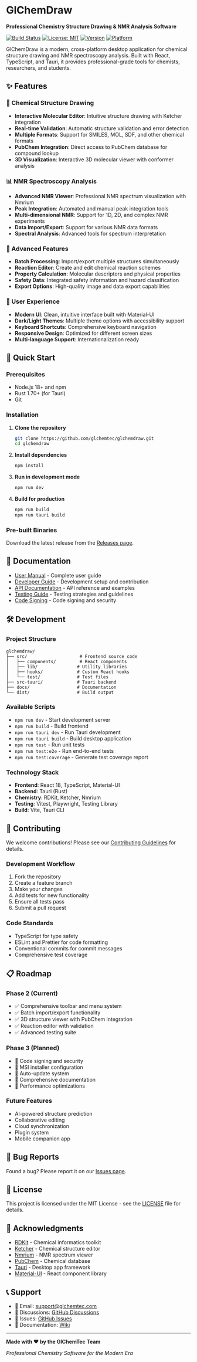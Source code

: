 # GlChemDraw

**Professional Chemistry Structure Drawing & NMR Analysis Software**

[![Build Status](https://github.com/glchemtec/glchemdraw/workflows/CI/badge.svg)](https://github.com/glchemtec/glchemdraw/actions)
[![License: MIT](https://img.shields.io/badge/License-MIT-yellow.svg)](https://opensource.org/licenses/MIT)
[![Version](https://img.shields.io/badge/version-0.1.0-blue.svg)](https://github.com/glchemtec/glchemdraw/releases)
[![Platform](https://img.shields.io/badge/platform-Windows%20%7C%20macOS%20%7C%20Linux-lightgrey.svg)](https://github.com/glchemtec/glchemdraw/releases)

GlChemDraw is a modern, cross-platform desktop application for chemical structure drawing and NMR spectroscopy analysis. Built with React, TypeScript, and Tauri, it provides professional-grade tools for chemists, researchers, and students.

## ✨ Features

### 🧪 Chemical Structure Drawing
- **Interactive Molecular Editor**: Intuitive structure drawing with Ketcher integration
- **Real-time Validation**: Automatic structure validation and error detection
- **Multiple Formats**: Support for SMILES, MOL, SDF, and other chemical formats
- **PubChem Integration**: Direct access to PubChem database for compound lookup
- **3D Visualization**: Interactive 3D molecular viewer with conformer analysis

### 📊 NMR Spectroscopy Analysis
- **Advanced NMR Viewer**: Professional NMR spectrum visualization with Nmrium
- **Peak Integration**: Automated and manual peak integration tools
- **Multi-dimensional NMR**: Support for 1D, 2D, and complex NMR experiments
- **Data Import/Export**: Support for various NMR data formats
- **Spectral Analysis**: Advanced tools for spectrum interpretation

### 🔬 Advanced Features
- **Batch Processing**: Import/export multiple structures simultaneously
- **Reaction Editor**: Create and edit chemical reaction schemes
- **Property Calculation**: Molecular descriptors and physical properties
- **Safety Data**: Integrated safety information and hazard classification
- **Export Options**: High-quality image and data export capabilities

### 🎨 User Experience
- **Modern UI**: Clean, intuitive interface built with Material-UI
- **Dark/Light Themes**: Multiple theme options with accessibility support
- **Keyboard Shortcuts**: Comprehensive keyboard navigation
- **Responsive Design**: Optimized for different screen sizes
- **Multi-language Support**: Internationalization ready

## 🚀 Quick Start

### Prerequisites
- Node.js 18+ and npm
- Rust 1.70+ (for Tauri)
- Git

### Installation

1. **Clone the repository**
   ```bash
   git clone https://github.com/glchemtec/glchemdraw.git
   cd glchemdraw
   ```

2. **Install dependencies**
   ```bash
   npm install
   ```

3. **Run in development mode**
   ```bash
   npm run dev
   ```

4. **Build for production**
   ```bash
   npm run build
   npm run tauri build
   ```

### Pre-built Binaries
Download the latest release from the [Releases page](https://github.com/glchemtec/glchemdraw/releases).

## 📖 Documentation

- [User Manual](docs/USER_MANUAL.md) - Complete user guide
- [Developer Guide](docs/DEVELOPER_GUIDE.md) - Development setup and contribution
- [API Documentation](docs/API.md) - API reference and examples
- [Testing Guide](TESTING.md) - Testing strategies and guidelines
- [Code Signing](CODE_SIGNING.md) - Code signing and security

## 🛠️ Development

### Project Structure
```
glchemdraw/
├── src/                    # Frontend source code
│   ├── components/         # React components
│   ├── lib/               # Utility libraries
│   ├── hooks/             # Custom React hooks
│   └── test/              # Test files
├── src-tauri/             # Tauri backend
├── docs/                  # Documentation
└── dist/                  # Build output
```

### Available Scripts
- `npm run dev` - Start development server
- `npm run build` - Build frontend
- `npm run tauri dev` - Run Tauri development
- `npm run tauri build` - Build desktop application
- `npm run test` - Run unit tests
- `npm run test:e2e` - Run end-to-end tests
- `npm run test:coverage` - Generate test coverage report

### Technology Stack
- **Frontend**: React 18, TypeScript, Material-UI
- **Backend**: Tauri (Rust)
- **Chemistry**: RDKit, Ketcher, Nmrium
- **Testing**: Vitest, Playwright, Testing Library
- **Build**: Vite, Tauri CLI

## 🤝 Contributing

We welcome contributions! Please see our [Contributing Guidelines](CONTRIBUTING.md) for details.

### Development Workflow
1. Fork the repository
2. Create a feature branch
3. Make your changes
4. Add tests for new functionality
5. Ensure all tests pass
6. Submit a pull request

### Code Standards
- TypeScript for type safety
- ESLint and Prettier for code formatting
- Conventional commits for commit messages
- Comprehensive test coverage

## 📋 Roadmap

### Phase 2 (Current)
- ✅ Comprehensive toolbar and menu system
- ✅ Batch import/export functionality
- ✅ 3D structure viewer with PubChem integration
- ✅ Reaction editor with validation
- ✅ Advanced testing suite

### Phase 3 (Planned)
- 🔄 Code signing and security
- 🔄 MSI installer configuration
- 🔄 Auto-update system
- 🔄 Comprehensive documentation
- 🔄 Performance optimizations

### Future Features
- AI-powered structure prediction
- Collaborative editing
- Cloud synchronization
- Plugin system
- Mobile companion app

## 🐛 Bug Reports

Found a bug? Please report it on our [Issues page](https://github.com/glchemtec/glchemdraw/issues).

## 📄 License

This project is licensed under the MIT License - see the [LICENSE](LICENSE) file for details.

## 🙏 Acknowledgments

- [RDKit](https://www.rdkit.org/) - Chemical informatics toolkit
- [Ketcher](https://lifescience.opensource.epam.com/ketcher/) - Chemical structure editor
- [Nmrium](https://www.nmrium.org/) - NMR spectrum viewer
- [PubChem](https://pubchem.ncbi.nlm.nih.gov/) - Chemical database
- [Tauri](https://tauri.app/) - Desktop app framework
- [Material-UI](https://mui.com/) - React component library

## 📞 Support

- 📧 Email: support@glchemtec.com
- 💬 Discussions: [GitHub Discussions](https://github.com/glchemtec/glchemdraw/discussions)
- 🐛 Issues: [GitHub Issues](https://github.com/glchemtec/glchemdraw/issues)
- 📖 Documentation: [Wiki](https://github.com/glchemtec/glchemdraw/wiki)

---

**Made with ❤️ by the GlChemTec Team**

*Professional Chemistry Software for the Modern Era*